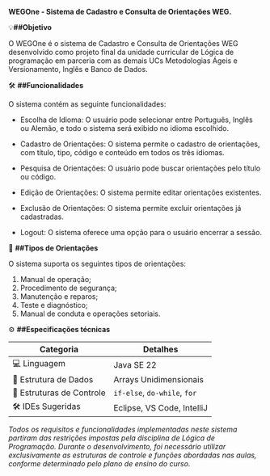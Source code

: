 **WEGOne - Sistema de Cadastro e Consulta de Orientações WEG.**

💡**##Objetivo**
	
O WEGOne é o sistema de Cadastro e Consulta de Orientações WEG desenvolvido como projeto final da unidade curricular de Lógica de programação em parceria com as demais UCs Metodologias Ágeis e Versionamento, Inglês e Banco de Dados.

🛠️ **##Funcionalidades**

O sistema contém as seguinte funcionalidades: 

- Escolha de Idioma: O usuário pode selecionar entre Português, Inglês ou Alemão, e todo o sistema será exibido no idioma escolhido.

- Cadastro de Orientações: O sistema permite o cadastro de orientações, com título, tipo, código e conteúdo em todos os três idiomas.

- Pesquisa de Orientações: O usuário pode buscar orientações pelo título ou código.

- Edição de Orientações: O sistema permite editar orientações existentes.

- Exclusão de Orientações: O sistema permite excluir orientações já cadastradas.

- Logout: O sistema oferece uma opção para o usuário encerrar a sessão.

📂 **##Tipos de Orientações**

O sistema suporta os seguintes tipos de orientações:
1. Manual de operação;
2. Procedimento de segurança;
3. Manutenção e reparos;
4. Teste e diagnóstico;
5. Manual de conduta e operações setoriais.

⚙️ **##Especificações técnicas**

| Categoria              | Detalhes                                      |
|------------------------|-----------------------------------------------|
| 💻 Linguagem           | Java SE 22                                    |
| 🧠 Estrutura de Dados  | Arrays Unidimensionais                        |
| 🔁 Estruturas de Controle | `if-else`, `do-while`, `for`              |
| 🛠️ IDEs Sugeridas      | Eclipse, VS Code, IntelliJ                    |

*Todos os requisitos e funcionalidades implementadas neste sistema partiram das restrições impostas pela disciplina de Lógica de Programação. Durante o desenvolvimento, foi necessário utilizar exclusivamente as estruturas de controle e funções abordadas nas aulas, conforme determinado pelo plano de ensino do curso.*
